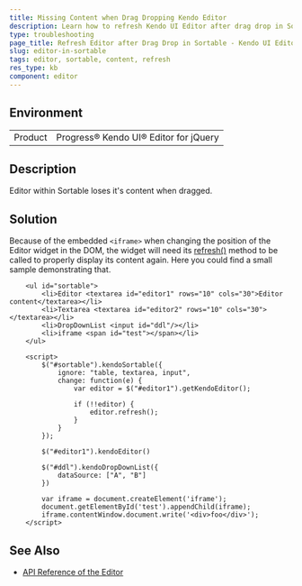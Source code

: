 ```yaml
---
title: Missing Content when Drag Dropping Kendo Editor
description: Learn how to refresh Kendo UI Editor after drag drop in Sortable.
type: troubleshooting
page_title: Refresh Editor after Drag Drop in Sortable - Kendo UI Editor for jQuery
slug: editor-in-sortable
tags: editor, sortable, content, refresh
res_type: kb
component: editor
---
```


## Environment

<table>
 <tr>
  <td>Product</td>
  <td>Progress® Kendo UI® Editor for jQuery</td>
 </tr>
</table>

## Description

Editor within Sortable loses it's content when dragged.

## Solution

Because of the embedded `<iframe>` when changing the position of the Editor widget in the DOM, the widget will need its [refresh()](/api/javascript/ui/editor/methods/refresh) method to be called to properly display its content again. Here you could find a small sample demonstrating that.

```dojo
    <ul id="sortable">
        <li>Editor <textarea id="editor1" rows="10" cols="30">Editor content</textarea></li>
        <li>Textarea <textarea id="editor2" rows="10" cols="30"></textarea></li>
        <li>DropDownList <input id="ddl"/></li>
        <li>iframe <span id="test"></span></li>
    </ul>

    <script>
        $("#sortable").kendoSortable({
            ignore: "table, textarea, input",
            change: function(e) {
                var editor = $("#editor1").getKendoEditor();

                if (!!editor) {
                    editor.refresh();
                }
            }
        });

        $("#editor1").kendoEditor()

        $("#ddl").kendoDropDownList({
            dataSource: ["A", "B"]
        })

        var iframe = document.createElement('iframe');
        document.getElementById('test').appendChild(iframe);
        iframe.contentWindow.document.write('<div>foo</div>');
    </script>
```

## See Also

* [API Reference of the Editor](/api/javascript/ui/editor)
